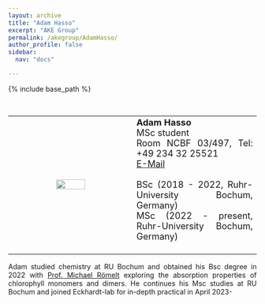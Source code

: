 ```yaml
---
layout: archive
title: "Adam Hasso"
excerpt: "AKE Group"
permalink: /akegroup/AdamHasso/
author_profile: false
sidebar:
  nav: "docs"

---
```


{% include base_path %}

<font size="2"><br/></font>
<table> <style>table, th, td {border: transparent;}</style> <tr>
<td style="width:50%;" align="center" valign="middle"><img src="https://AKEckhardt.github.io/images/AdamHasso.jpg" width="50%" height="auto%" align="middle"></td>
<td style="width:50%;" align="justify" valign="middle">
<font size="4">
<b>Adam Hasso</b><br/>
MSc student<br/>
Room NCBF 03/497, Tel: +49 234 32 25521<br/>
<a href="mailto:Adam.Hasso@ruhr-uni-bochum.de">E-Mail</a><br/>
<br/>
BSc (2018 - 2022, Ruhr-University Bochum, Germany)<br/>
MSc (2022 - present, Ruhr-University Bochum, Germany)<br/>
<br/>
</font>
</td>
</tr></table>

<p style='text-align: justify;'>
Adam studied chemistry at RU Bochum and obtained his Bsc degree in 2022 with <a href="https://www.chemie.hu-berlin.de/en/forschung-en/theoretical-chemistry">Prof. Michael Römelt</a> exploring the absorption properties of chlorophyll monomers and dimers. He continues his Msc studies at RU Bochum and joined Eckhardt-lab for in-depth practical in April 2023-
</p>











